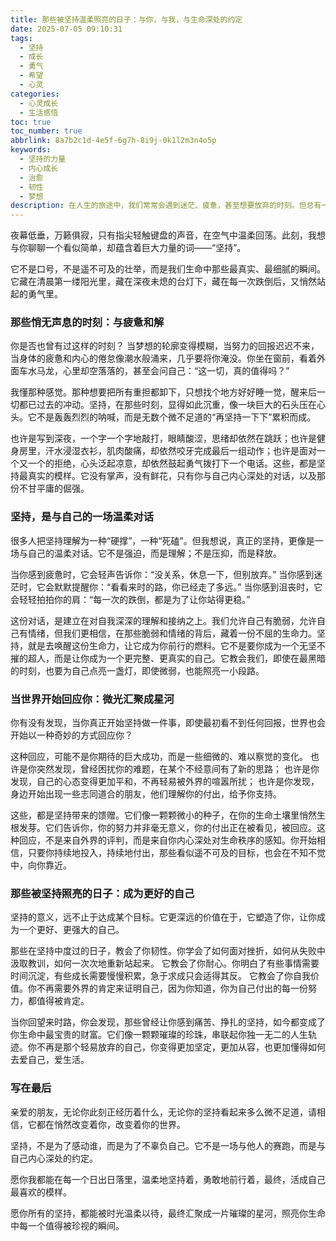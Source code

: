 ```yaml
---
title: 那些被坚持温柔照亮的日子：与你，与我，与生命深处的约定
date: 2025-07-05 09:10:31
tags:
  - 坚持
  - 成长
  - 勇气
  - 希望
  - 心灵
categories:
  - 心灵成长
  - 生活感悟
toc: true
toc_number: true
abbrlink: 8a7b2c1d-4e5f-6g7h-8i9j-0k1l2m3n4o5p
keywords:
  - 坚持的力量
  - 内心成长
  - 治愈
  - 韧性
  - 梦想
description: 在人生的旅途中，我们常常会遇到迷茫、疲惫，甚至想要放弃的时刻。但总有一种力量，像微光般指引我们前行，那就是坚持。这篇文章，想与你一同探索坚持的深层意义，它不仅仅是咬牙硬撑，更是与自己内心的一场温柔对话，是生命深处对美好的一种无声约定。愿我们都能在坚持中，找到属于自己的那束光，照亮前行的路。
---
```


夜幕低垂，万籁俱寂，只有指尖轻触键盘的声音，在空气中温柔回荡。此刻，我想与你聊聊一个看似简单，却蕴含着巨大力量的词——“坚持”。

它不是口号，不是遥不可及的壮举，而是我们生命中那些最真实、最细腻的瞬间。它藏在清晨第一缕阳光里，藏在深夜未熄的台灯下，藏在每一次跌倒后，又悄然站起的勇气里。

### 那些悄无声息的时刻：与疲惫和解

你是否也曾有过这样的时刻？
当梦想的轮廓变得模糊，当努力的回报迟迟不来，当身体的疲惫和内心的倦怠像潮水般涌来，几乎要将你淹没。你坐在窗前，看着外面车水马龙，心里却空落落的，甚至会问自己：“这一切，真的值得吗？”

我懂那种感觉。那种想要把所有重担都卸下，只想找个地方好好睡一觉，醒来后一切都已过去的冲动。坚持，在那些时刻，显得如此沉重，像一块巨大的石头压在心头。它不是轰轰烈烈的呐喊，而是无数个微不足道的“再坚持一下下”累积而成。

也许是写到深夜，一个字一个字地敲打，眼睛酸涩，思绪却依然在跳跃；也许是健身房里，汗水浸湿衣衫，肌肉酸痛，却依然咬牙完成最后一组动作；也许是面对一个又一个的拒绝，心头泛起凉意，却依然鼓起勇气拨打下一个电话。这些，都是坚持最真实的模样。它没有掌声，没有鲜花，只有你与自己内心深处的对话，以及那份不甘平庸的倔强。

### 坚持，是与自己的一场温柔对话

很多人把坚持理解为一种“硬撑”，一种“死磕”。但我想说，真正的坚持，更像是一场与自己的温柔对话。它不是强迫，而是理解；不是压抑，而是释放。

当你感到疲惫时，它会轻声告诉你：“没关系，休息一下，但别放弃。”
当你感到迷茫时，它会默默提醒你：“看看来时的路，你已经走了多远。”
当你感到沮丧时，它会轻轻拍拍你的肩：“每一次的跌倒，都是为了让你站得更稳。”

这份对话，是建立在对自我深深的理解和接纳之上。我们允许自己有脆弱，允许自己有情绪，但我们更相信，在那些脆弱和情绪的背后，藏着一份不屈的生命力。坚持，就是去唤醒这份生命力，让它成为你前行的燃料。它不是要你成为一个无坚不摧的超人，而是让你成为一个更完整、更真实的自己。它教会我们，即使在最黑暗的时刻，也要为自己点亮一盏灯，即使微弱，也能照亮一小段路。

### 当世界开始回应你：微光汇聚成星河

你有没有发现，当你真正开始坚持做一件事，即使最初看不到任何回报，世界也会开始以一种奇妙的方式回应你？

这种回应，可能不是你期待的巨大成功，而是一些细微的、难以察觉的变化。
也许是你突然发现，曾经困扰你的难题，在某个不经意间有了新的思路；
也许是你发现，自己的心态变得更加平和，不再轻易被外界的喧嚣所扰；
也许是你发现，身边开始出现一些志同道合的朋友，他们理解你的付出，给予你支持。

这些，都是坚持带来的馈赠。它们像一颗颗微小的种子，在你的生命土壤里悄然生根发芽。它们告诉你，你的努力并非毫无意义，你的付出正在被看见，被回应。这种回应，不是来自外界的评判，而是来自你内心深处对生命秩序的感知。你开始相信，只要你持续地投入，持续地付出，那些看似遥不可及的目标，也会在不知不觉中，向你靠近。

### 那些被坚持照亮的日子：成为更好的自己

坚持的意义，远不止于达成某个目标。它更深远的价值在于，它塑造了你，让你成为一个更好、更强大的自己。

那些在坚持中度过的日子，教会了你韧性。你学会了如何面对挫折，如何从失败中汲取教训，如何一次次地重新站起来。
它教会了你耐心。你明白了有些事情需要时间沉淀，有些成长需要慢慢积累，急于求成只会适得其反。
它教会了你自我价值。你不再需要外界的肯定来证明自己，因为你知道，你为自己付出的每一份努力，都值得被肯定。

当你回望来时路，你会发现，那些曾经让你感到痛苦、挣扎的坚持，如今都变成了你生命中最宝贵的财富。它们像一颗颗璀璨的珍珠，串联起你独一无二的人生轨迹。你不再是那个轻易放弃的自己，你变得更加坚定，更加从容，也更加懂得如何去爱自己，爱生活。

### 写在最后

亲爱的朋友，无论你此刻正经历着什么，无论你的坚持看起来多么微不足道，请相信，它都在悄然改变着你，改变着你的世界。

坚持，不是为了感动谁，而是为了不辜负自己。它不是一场与他人的赛跑，而是与自己内心深处的约定。

愿你我都能在每一个日出日落里，温柔地坚持着，勇敢地前行着，最终，活成自己最喜欢的模样。

愿你所有的坚持，都能被时光温柔以待，最终汇聚成一片璀璨的星河，照亮你生命中每一个值得被珍视的瞬间。